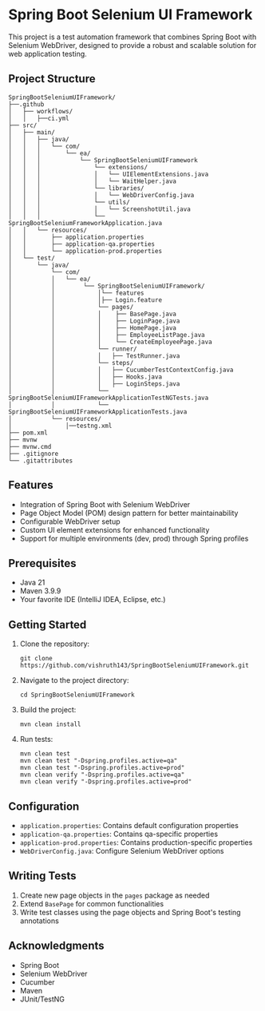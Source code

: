 # Spring Boot Selenium UI Framework

This project is a test automation framework that combines Spring Boot with Selenium WebDriver, designed to provide a robust and scalable solution for web application testing.

## Project Structure

```
SpringBootSeleniumUIFramework/
├──.github
│   ├── workflows/
│   │   ├──ci.yml  
├── src/
│   ├── main/
│   │   ├── java/
│   │   │   └── com/
│   │   │       └── ea/
│   │   │           └── SpringBootSeleniumUIFramework
│   │   │               └── extensions/
│   │   │               │   └── UIElementExtensions.java
│   │   │               │   └── WaitHelper.java 
│   │   │               └── libraries/
│   │   │               │   └── WebDriverConfig.java 
│   │   │               └── utils/
│   │   │               │   └── ScreenshotUtil.java   
│   │   │               └── SpringBootSeleniumFrameworkApplication.java
│   │   └── resources/
│   │       ├── application.properties
│   │       ├── application-qa.properties
│   │       └── application-prod.properties
│   └── test/
│       └── java/
│           └── com/
│           │   └── ea/
│           │        └── SpringBootSeleniumUIFramework/
│           │            │└── features
│           │            │├── Login.feature  
│           │            └── pages/
│           │            │    ├── BasePage.java
│           │            │    ├── LoginPage.java
│           │            │    ├── HomePage.java
│           │            │    ├── EmployeeListPage.java
│           │            │    └── CreateEmployeePage.java
│           │            └── runner/
│           │            │   ├── TestRunner.java  
│           │            └── steps/
│           │            │   ├── CucumberTestContextConfig.java 
│           │            │   ├── Hooks.java 
│           │            │   ├── LoginSteps.java
│           │            └── SpringBootSeleniumUIFrameworkApplicationTestNGTests.java
│           │            └── SpringBootSeleniumUIFrameworkApplicationTests.java
│           └── resources/
│               │──testng.xml
├── pom.xml
├── mvnw
├── mvnw.cmd
├── .gitignore
└── .gitattributes
```

## Features

- Integration of Spring Boot with Selenium WebDriver
- Page Object Model (POM) design pattern for better maintainability
- Configurable WebDriver setup
- Custom UI element extensions for enhanced functionality
- Support for multiple environments (dev, prod) through Spring profiles

## Prerequisites

- Java 21
- Maven 3.9.9
- Your favorite IDE (IntelliJ IDEA, Eclipse, etc.)

## Getting Started

1. Clone the repository:
   ```
   git clone https://github.com/vishruth143/SpringBootSeleniumUIFramework.git
   ```

2. Navigate to the project directory:
   ```
   cd SpringBootSeleniumUIFramework
   ```

3. Build the project:
   ```
   mvn clean install
   ```

4. Run tests:
   ```
   mvn clean test
   mvn clean test "-Dspring.profiles.active=qa"
   mvn clean test "-Dspring.profiles.active=prod"
   mvn clean verify "-Dspring.profiles.active=qa"
   mvn clean verify "-Dspring.profiles.active=prod"
   ```

## Configuration

- `application.properties`: Contains default configuration properties
- `application-qa.properties`: Contains qa-specific properties
- `application-prod.properties`: Contains production-specific properties
- `WebDriverConfig.java`: Configure Selenium WebDriver options

## Writing Tests

1. Create new page objects in the `pages` package as needed
2. Extend `BasePage` for common functionalities
3. Write test classes using the page objects and Spring Boot's testing annotations

## Acknowledgments

- Spring Boot
- Selenium WebDriver
- Cucumber
- Maven
- JUnit/TestNG
